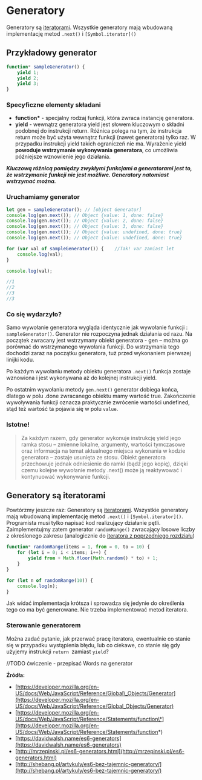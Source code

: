 # Generatory

Generatory są [iteratorami](/iterators-and-for-of.md). Wszystkie generatory mają wbudowaną implementację metod `.next()` i `[Symbol.iterator]()`

## Przykładowy generator

```js
function* sampleGenerator() {
    yield 1;
    yield 2;
    yield 3;
}
```

### Specyficzne elementy składani

* **function\*** - specjalny rodzaj funkcji, która zwraca instancję generatora.
* **yield** - wewnątrz generatora yield jest słowem kluczowym o składni podobnej do instrukcji return. Różnica polega na tym, że instrukcja return może być użyta wewnątrz funkcji \(nawet generatora\) tylko raz. W przypadku instrukcji yield takich ograniczeń nie ma. Wyrażenie yield **powoduje wstrzymanie wykonywania generatora**, co umożliwia późniejsze wznowienie jego działania.

_**Kluczową różnicą pomiędzy zwykłymi funkcjami a generatorami jest to, że  wstrzymanie funkcji nie jest możliwe. Generatory natomiast wstrzymać można.**_

### Uruchamiamy generator

```js
let gen = sampleGenerator(); // [object Generator]
console.log(gen.next()); // Object {value: 1, done: false}
console.log(gen.next()); // Object {value: 2, done: false}
console.log(gen.next()); // Object {value: 3, done: false}
console.log(gen.next()); // Object {value: undefined, done: true}
console.log(gen.next()); // Object {value: undefined, done: true}

for (var val of sampleGenerator()) {    //Tak! var zamiast let
    console.log(val);
}

console.log(val);

//1
//2
//3
//3
```

### Co się wydarzyło?

Samo wywołanie generatora wygląda identycznie jak wywołanie funkcji : `sampleGenerator()`.  Generator nie rozpoczyna jednak działania od razu. Na początek zwracany jest wstrzymany obiekt generatora - gen – można go porównać do wstrzymanego wywołania funkcji. Do wstrzymania tego dochodzi zaraz na początku generatora, tuż przed wykonaniem pierwszej linijki kodu.

Po każdym wywołaniu metody obiektu generatora `.next()` funkcja zostaje wznowiona i jest wykonywana aż do kolejnej instrukcji yield.

Po ostatnim wywołaniu metody `gen.next()` generator dobiega końca, dlatego w polu .done zwracanego obiektu mamy wartość true. Zakończenie wywoływania funkcji oznacza praktycznie zwrócenie wartości undefined, stąd też wartość ta pojawia się w polu `value`.

### Istotne!

> Za każdym razem, gdy generator wykonuje instrukcję yield jego ramka stosu – zmienne lokalne, argumenty, wartości tymczasowe oraz informacja na temat aktualnego miejsca wykonania w kodzie generatora – zostaje usunięta ze stosu. Obiekt generatora przechowuje jednak odniesienie do ramki \(bądź jego kopię\), dzięki czemu kolejne wywołanie metody .next\(\) może ją reaktywować i kontynuować wykonywanie funkcji.

## Generatory są iteratorami

Powtórzmy jeszcze raz: Generatory są [iteratorami](/iterators-and-for-of.md). Wszystkie generatory mają wbudowaną implementację metod `.next()` i `[Symbol.iterator]()`.  Programista musi tylko napisać kod realizujący działanie pętli.  Zaimplementujmy zatem generator `randomRange()` zwracający losowe liczby z określonego zakresu \(analogicznie do [iteratora z poprzedniego rozdziału](/iterators-and-for-of.md)\)

```js
function* randomRange(items = 1, from = 0, to = 10) {
    for (let i = 0; i < items; i++) {
        yield from + Math.floor(Math.random() * to) + 1;
    }
}

for (let n of randomRange(10)) {
    console.log(n);
} 
```



Jak widać implementacja krótsza i sprowadza się jedynie do określenia tego co ma być generowane. Nie trzeba implementować metod iteratora.

### Sterowanie generatorem

Można zadać pytanie, jak przerwać pracę iteratora, ewentualnie co stanie się w przypadku wystąpienia błędu, lub co ciekawe, co stanie się  gdy użyjemy  instrukcji `return `zamiast `yield`? 







//TODO  ćwiczenie - przepisać Words na generator

**Źródła:**

* [https://developer.mozilla.org/en-US/docs/Web/JavaScript/Reference/Global\_Objects/Generator](https://developer.mozilla.org/en-US/docs/Web/JavaScript/Reference/Global_Objects/Generator)
* [https://developer.mozilla.org/en-US/docs/Web/JavaScript/Reference/Statements/function\*](https://developer.mozilla.org/en-US/docs/Web/JavaScript/Reference/Statements/function*)
* [https://davidwalsh.name/es6-generators](https://davidwalsh.name/es6-generators)
* [http://mrzepinski.pl/es6-generators.html](http://mrzepinski.pl/es6-generators.html)
* [http://shebang.pl/artykuly/es6-bez-tajemnic-generatory/](http://shebang.pl/artykuly/es6-bez-tajemnic-generatory/)




